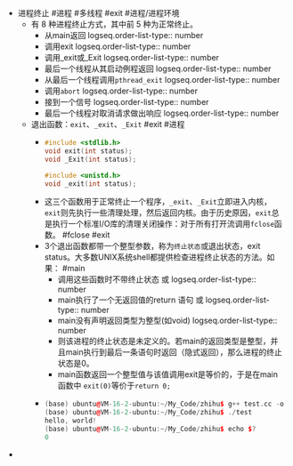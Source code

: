 - 进程终止 #进程 #多线程 #exit #进程/进程环境
	- 有 8 种进程终止方式，其中前 5 种为正常终止。
		- 从main返回
		  logseq.order-list-type:: number
		- 调用exit
		  logseq.order-list-type:: number
		- 调用_exit或_Exit
		  logseq.order-list-type:: number
		- 最后一个线程从其启动例程返回
		  logseq.order-list-type:: number
		- 从最后一个线程调用`pthread_exit`
		  logseq.order-list-type:: number
		- 调用`abort`
		  logseq.order-list-type:: number
		- 接到一个信号
		  logseq.order-list-type:: number
		- 最后一个线程对取消请求做出响应
		  logseq.order-list-type:: number
	- 退出函数：`exit`、`_exit`、`_Exit` #exit #进程
		- ```cpp
		  #include <stdlib.h>
		  void exit(int status);
		  void _Exit(int status);
		  
		  #include <unistd.h>
		  void _exit(int status);
		  ```
		- 这三个函数用于正常终止一个程序，`_exit`、`_Exit`立即进入内核，`exit`则先执行一些清理处理，然后返回内核。由于历史原因，`exit`总是执行一个标准I/O库的清理关闭操作：对于所有打开流调用`fclose`函数。 #fclose #exit
		- 3个退出函数都带一个整型参数，称为`终止状态`或退出状态，exit status。大多数UNIX系统shell都提供检查进程终止状态的方法。如果： #main
			- 调用这些函数时不带终止状态 或
			  logseq.order-list-type:: number
			- main执行了一个无返回值的return 语句 或
			  logseq.order-list-type:: number
			- main没有声明返回类型为整型(如void)
			  logseq.order-list-type:: number
			- 则该进程的终止状态是未定义的。若main的返回类型是整型，并且main执行到最后一条语句时返回（隐式返回），那么进程的终止状态是0。
			- main函数返回一个整型值与该值调用exit是等价的，于是在main函数中 `exit(0)`等价于`return 0;`
		- ```cpp
		  (base) ubuntu@VM-16-2-ubuntu:~/My_Code/zhihu$ g++ test.cc -o test
		  (base) ubuntu@VM-16-2-ubuntu:~/My_Code/zhihu$ ./test 
		  hello, world!
		  (base) ubuntu@VM-16-2-ubuntu:~/My_Code/zhihu$ echo $?				// 打印终止状态
		  0
		  ```
-